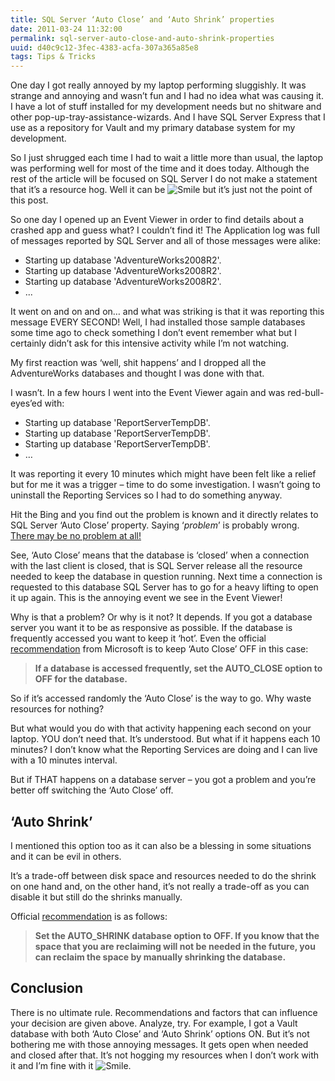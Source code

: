 ```yaml
---
title: SQL Server ‘Auto Close’ and ‘Auto Shrink’ properties
date: 2011-03-24 11:32:00
permalink: sql-server-auto-close-and-auto-shrink-properties
uuid: d40c9c12-3fec-4383-acfa-307a365a85e8
tags: Tips & Tricks
---
```


One day I got really annoyed by my laptop performing sluggishly. It was strange and annoying and wasn’t fun and I had no idea what was causing it. I have a lot of stuff installed for my development needs but no shitware and other pop-up-tray-assistance-wizards. And I have SQL Server Express that I use as a repository for Vault and my primary database system for my development.

So I just shrugged each time I had to wait a little more than usual, the laptop was performing well for most of the time and it does today. Although the rest of the article will be focused on SQL Server I do not make a statement that it’s a resource hog. Well it can be ![Smile](https://blogcontent.azureedge.net/wlEmoticon-smile.png "Smile") but it’s just not the point of this post.

So one day I opened up an Event Viewer in order to find details about a crashed app and guess what? I couldn’t find it! The Application log was full of messages reported by SQL Server and all of those messages were alike:

*   Starting up database 'AdventureWorks2008R2'.
*   Starting up database 'AdventureWorks2008R2'.
*   Starting up database 'AdventureWorks2008R2'.
*   ...

It went on and on and on… and what was striking is that it was reporting this message EVERY SECOND! Well, I had installed those sample databases some time ago to check something I don’t event remember what but I certainly didn’t ask for this intensive activity while I’m not watching.

My first reaction was ‘well, shit happens’ and I dropped all the AdventureWorks databases and thought I was done with that.

I wasn’t. In a few hours I went into the Event Viewer again and was red-bull-eyes’ed with:

*   Starting up database 'ReportServerTempDB'.
*   Starting up database 'ReportServerTempDB'.
*   Starting up database 'ReportServerTempDB'.
*   …

It was reporting it every 10 minutes which might have been felt like a relief but for me it was a trigger – time to do some investigation. I wasn’t going to uninstall the Reporting Services so I had to do something anyway.

Hit the Bing and you find out the problem is known and it directly relates to SQL Server ‘Auto Close’ property. Saying ‘_problem_’ is probably wrong. <u>There may be no problem at all!</u>

See, ‘Auto Close’ means that the database is ‘closed’ when a connection with the last client is closed, that is SQL Server release all the resource needed to keep the database in question running. Next time a connection is requested to this database SQL Server has to go for a heavy lifting to open it up again. This is the annoying event we see in the Event Viewer!

Why is that a problem? Or why is it not? It depends. If you got a database server you want it to be as responsive as possible. If the database is frequently accessed you want to keep it ‘hot’. Even the official [recommendation](http://technet.microsoft.com/en-us/library/bb402929.aspx) from Microsoft is to keep ‘Auto Close’ OFF in this case:

> **If a database is accessed frequently, set the AUTO_CLOSE option to OFF for the database.**

So if it’s accessed randomly the ‘Auto Close’ is the way to go. Why waste resources for nothing?

But what would you do with that activity happening each second on your laptop. YOU don’t need that. It’s understood. But what if it happens each 10 minutes? I don’t know what the Reporting Services are doing and I can live with a 10 minutes interval.

But if THAT happens on a database server – you got a problem and you’re better off switching the ‘Auto Close’ off.

## ‘Auto Shrink’

I mentioned this option too as it can also be a blessing in some situations and it can be evil in others.

It’s a trade-off between disk space and resources needed to do the shrink on one hand and, on the other hand, it’s not really a trade-off as you can disable it but still do the shrinks manually.

Official [recommendation](http://technet.microsoft.com/en-us/library/bb409862.aspx) is as follows:

> **Set the AUTO_SHRINK database option to OFF. If you know that the space that you are reclaiming will not be needed in the future, you can reclaim the space by manually shrinking the database.**

## Conclusion

There is no ultimate rule. Recommendations and factors that can influence your decision are given above. Analyze, try. For example, I got a Vault database with both ‘Auto Close’ and ‘Auto Shrink’ options ON. But it’s not bothering me with those annoying messages. It gets open when needed and closed after that. It’s not hogging my resources when I don’t work with it and I’m fine with it ![Smile](https://blogcontent.azureedge.net/wlEmoticon-smile.png "Smile").